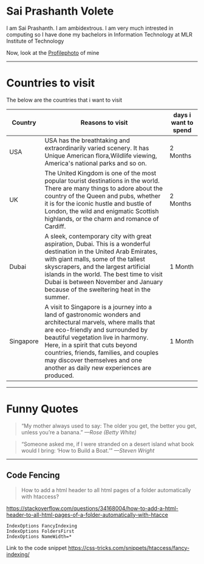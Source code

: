 # Sai Prashanth Volete

I am  Sai Prashanth. I am ambidextrous. I am very much intrested in computing so I have done my bachelors in Information Technology at MLR Institute of Technology

Now, look at the 
[Profilephoto](Profilephoto.jpeg)
of mine

-----
# Countries to visit
The below are the countries that i want to visit

| Country | Reasons to visit | days i want to spend |
|---------|--------|--------------|
|  USA    | USA has the breathtaking and extraordinarily varied scenery. It has Unique American flora,Wildlife viewing, America's national parks and so on. |  2 Months |
|   UK    | The United Kingdom is one of the most popular tourist destinations in the world. There are many things to adore about the country of the Queen and pubs, whether it is for the iconic hustle and bustle of London, the wild and enigmatic Scottish highlands, or the charm and romance of Cardiff. | 2 Months |
| Dubai    | A sleek, contemporary city with great aspiration, Dubai. This is a wonderful destination in the United Arab Emirates, with giant malls, some of the tallest skyscrapers, and the largest artificial islands in the world. The best time to visit Dubai is between November and January because of the sweltering heat in the summer. | 1 Month |     
| Singapore | A visit to Singapore is a journey into a land of gastronomic wonders and architectural marvels, where malls that are eco-friendly and surrounded by beautiful vegetation live in harmony. Here, in a spirit that cuts beyond countries, friends, families, and couples may discover themselves and one another as daily new experiences are produced. | 1 Month |


------
# Funny Quotes

>  “My mother always used to say: The older you get, the better you get, unless you’re a banana.”
   *—Rose (Betty White)*
   
>   “Someone asked me, if I were stranded on a desert island what book would I bring: ‘How to Build a Boat.’” *—Steven Wright*


----
## Code Fencing 
> How to add a html header to all html pages of a folder automatically with htaccess?                                     

<https://stackoverflow.com/questions/34168004/how-to-add-a-html-header-to-all-html-pages-of-a-folder-automatically-with-htacce>

```
IndexOptions FancyIndexing
IndexOptions FoldersFirst
IndexOptions NameWidth=*
```
Link to the code snippet <https://css-tricks.com/snippets/htaccess/fancy-indexing/>